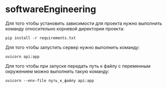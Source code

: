 # softwareEngineering

Для того чтобы установить зависимости для проекта нужно выполнить команду относительно корневой директории проекта:
```
pip install -r requirements.txt
```


Для того чтобы запустить сервер нужно выполнить команду: 
```
uvicorn api:app
```

Для того чтобы при запуске передать путь к файлу с переменным окружением можно выполнить такую команду:

```
uvicorn --env-file путь_к_файлу api:app
```